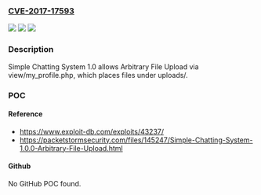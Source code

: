 ### [CVE-2017-17593](https://cve.mitre.org/cgi-bin/cvename.cgi?name=CVE-2017-17593)
![](https://img.shields.io/static/v1?label=Product&message=n%2Fa&color=blue)
![](https://img.shields.io/static/v1?label=Version&message=n%2Fa&color=blue)
![](https://img.shields.io/static/v1?label=Vulnerability&message=n%2Fa&color=brighgreen)

### Description

Simple Chatting System 1.0 allows Arbitrary File Upload via view/my_profile.php, which places files under uploads/.

### POC

#### Reference
- https://www.exploit-db.com/exploits/43237/
- https://packetstormsecurity.com/files/145247/Simple-Chatting-System-1.0.0-Arbitrary-File-Upload.html

#### Github
No GitHub POC found.

